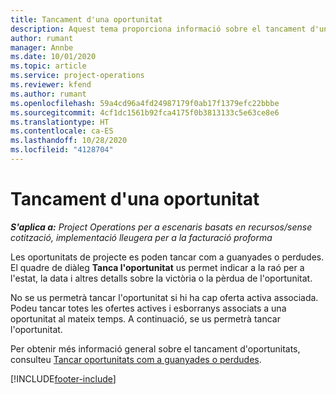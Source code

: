```yaml
---
title: Tancament d'una oportunitat
description: Aquest tema proporciona informació sobre el tancament d'una oportunitat del projecte.
author: rumant
manager: Annbe
ms.date: 10/01/2020
ms.topic: article
ms.service: project-operations
ms.reviewer: kfend
ms.author: rumant
ms.openlocfilehash: 59a4cd96a4fd24987179f0ab17f1379efc22bbbe
ms.sourcegitcommit: 4cf1dc1561b92fca4175f0b3813133c5e63ce8e6
ms.translationtype: HT
ms.contentlocale: ca-ES
ms.lasthandoff: 10/28/2020
ms.locfileid: "4128704"
---
```

# <a name="close-an-opportunity"></a>Tancament d'una oportunitat

_**S'aplica a:** Project Operations per a escenaris basats en recursos/sense cotització, implementació lleugera per a la facturació proforma_

Les oportunitats de projecte es poden tancar com a guanyades o perdudes. El quadre de diàleg **Tanca l'oportunitat** us permet indicar a la raó per a l'estat, la data i altres detalls sobre la victòria o la pèrdua de l'oportunitat.

No se us permetrà tancar l'oportunitat si hi ha cap oferta activa associada. Podeu tancar totes les ofertes actives i esborranys associats a una oportunitat al mateix temps. A continuació, se us permetrà tancar l'oportunitat.

Per obtenir més informació general sobre el tancament d'oportunitats, consulteu [Tancar oportunitats com a guanyades o perdudes](https://docs.microsoft.com/dynamics365/sales-enterprise/close-opportunity-won-lost-sales).


[!INCLUDE[footer-include](../includes/footer-banner.md)]